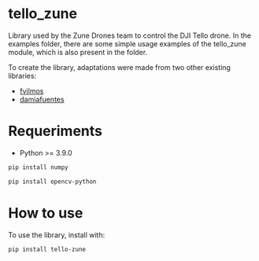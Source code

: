 # tello_zune
Library used by the Zune Drones team to control the DJI Tello drone. In the examples folder, there are some simple usage examples of the tello_zune module, which is also present in the folder.


To create the library, adaptations were made from two other existing libraries:
* [fvilmos](https://github.com/fvilmos/tello_object_tracking)
* [damiafuentes](https://github.com/damiafuentes/DJITelloPy)

# Requeriments

* Python >= 3.9.0

```bash
pip install numpy
```

```bash
pip install opencv-python
```

# How to use

To use the library, install with:

```bash
pip install tello-zune
```
